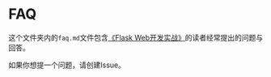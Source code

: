 # FAQ

这个文件夹内的`faq.md`文件包含[《Flask Web开发实战》](http://helloflask.com/book)的读者经常提出的问题与回答。

如果你想提一个问题，请创建Issue。